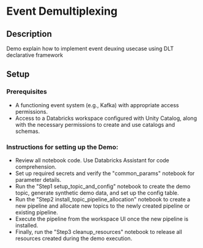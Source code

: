 # Event Demultiplexing

## Description
Demo explain how to implement event deuxing usecase using DLT declarative framework 

## Setup
### Prerequisites
- A functioning event system (e.g., Kafka) with appropriate access permissions.
- Access to a Databricks workspace configured with Unity Catalog, along with the necessary permissions to create and use catalogs and schemas.
### Instructions for setting up the Demo:
- Review all notebook code. Use Databricks Assistant for code comprehension.
- Set up required secrets and verify the "common_params" notebook for parameter details.
- Run the "Step1 setup_topic_and_config" notebook to create the demo topic, generate synthetic demo data, and set up the config table.
- Run the "Step2 install_topic_pipeline_allocation" notebook to create a new pipeline and allocate new topics to the newly created pipeline or existing pipeline.
- Execute the pipeline from the workspace UI once the new pipeline is installed.
- Finally, run the "Step3 cleanup_resources" notebook to release all resources created during the demo execution.